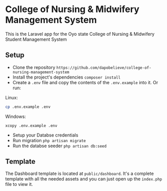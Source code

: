 # College of Nursing & Midwifery Management System

This is the Laravel app for the Oyo state College of Nursing & Midwifery Student Management System

## Setup
- Clone the repository
`https://github.com/dapobelieve/college-of-nursing-management-system`
- Install the project's dependencies
`composer install`
- Create a `.env` file and copy the contents of the `.env.example` into it. Or run:

Linux:
```bash
cp .env.example .env
```

Windows:
```shell
xcopy .env.example .env
```
- Setup your Databse credentials 
- Run migration
`php artisan migrate`
- Run the databse seeder
`php artisan db:seed`



## Template
The Dashboard template is located at `public/dashboard`. It's a complete template with all the needed assets and you can just open up the `index.php` file to view it.
